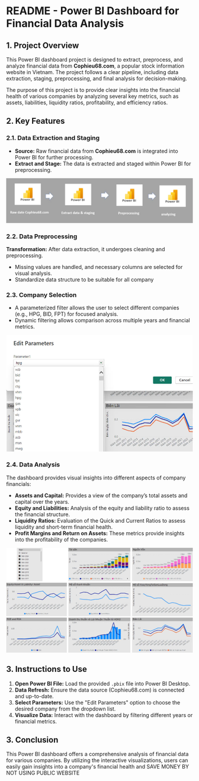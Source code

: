 # README - Power BI Dashboard for Financial Data Analysis

## 1. Project Overview

This Power BI dashboard project is designed to extract, preprocess, and analyze financial data from **Cophieu68.com**, a popular stock information website in Vietnam. The project follows a clear pipeline, including data extraction, staging, preprocessing, and final analysis for decision-making.

The purpose of this project is to provide clear insights into the financial health of various companies by analyzing several key metrics, such as assets, liabilities, liquidity ratios, profitability, and efficiency ratios. 

## 2. Key Features

### 2.1. Data Extraction and Staging

- **Source:** Raw financial data from **Cophieu68.com** is integrated into Power BI for further processing. 
- **Extract and Stage:** The data is extracted and staged within Power BI for preprocessing.
  
![Pipeline](readme/tongquan.jpg)

### 2.2. Data Preprocessing

**Transformation:** After data extraction, it undergoes cleaning and preprocessing.
- Missing values are handled, and necessary columns are selected for visual analysis.
- Standardize data structure to be suitable for all company

### 2.3. Company Selection

- A parameterized filter allows the user to select different companies (e.g., HPG, BID, FPT) for focused analysis. 
- Dynamic filtering allows comparison across multiple years and financial metrics.

![Company Parameter](readme/parameter_editting.jpg)  


### 2.4. Data Analysis

The dashboard provides visual insights into different aspects of company financials:

- **Assets and Capital:** Provides a view of the company’s total assets and capital over the years.
- **Equity and Liabilities:** Analysis of the equity and liability ratio to assess the financial structure.
- **Liquidity Ratios:** Evaluation of the Quick and Current Ratios to assess liquidity and short-term financial health.
- **Profit Margins and Return on Assets:** These metrics provide insights into the profitability of the companies.
  
![Financial Dashboard](readme/dashboard.jpg)



## 3. Instructions to Use

1. **Open Power BI File:** Load the provided `.pbix` file into Power BI Desktop.
2. **Data Refresh:** Ensure the data source (Cophieu68.com) is connected and up-to-date.
3. **Select Parameters:** Use the "Edit Parameters" option to choose the desired company from the dropdown list.
4. **Visualize Data:** Interact with the dashboard by filtering different years or financial metrics.


## 3. Conclusion

This Power BI dashboard offers a comprehensive analysis of financial data for various companies. By utilizing the interactive visualizations, users can easily gain insights into a company's financial health and SAVE MONEY BY NOT USING PUBLIC WEBSITE
